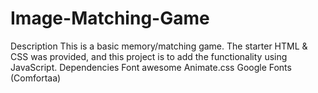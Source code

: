 # Image-Matching-Game
Description This is a basic memory/matching game. The starter HTML &amp; CSS was provided, and this project is to add the functionality using JavaScript.  Dependencies Font awesome Animate.css Google Fonts (Comfortaa)
